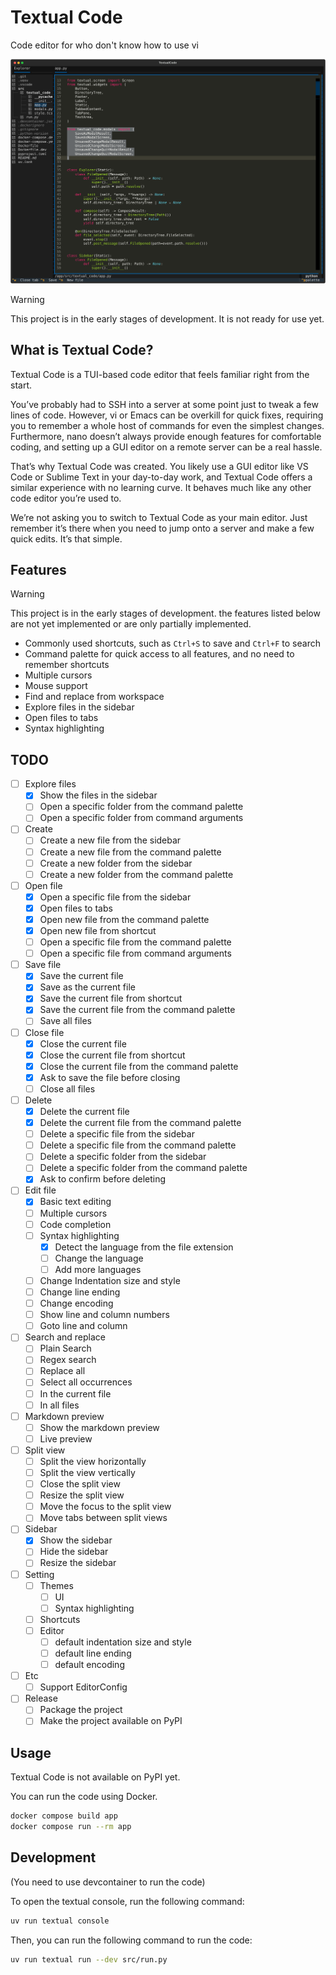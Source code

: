 Textual Code
============

Code editor for who don't know how to use vi

![Screenshot](docs/preview.svg)

> [!WARNING]  
> This project is in the early stages of development.
> It is not ready for use yet.

## What is Textual Code?

Textual Code is a TUI-based code editor that feels familiar right from the start.

You’ve probably had to SSH into a server at some point just to tweak a few lines of code.
However, vi or Emacs can be overkill for quick fixes, requiring you to remember a whole host of commands for even the simplest changes.
Furthermore, nano doesn’t always provide enough features for comfortable coding, and setting up a GUI editor on a remote server can be a real hassle.

That’s why Textual Code was created.
You likely use a GUI editor like VS Code or Sublime Text in your day-to-day work, and Textual Code offers a similar experience with no learning curve.
It behaves much like any other code editor you’re used to.

We’re not asking you to switch to Textual Code as your main editor.
Just remember it’s there when you need to jump onto a server and make a few quick edits.
It’s that simple.

## Features

> [!WARNING]  
> This project is in the early stages of development.
> the features listed below are not yet implemented or are only partially implemented.

- Commonly used shortcuts, such as `Ctrl+S` to save and `Ctrl+F` to search
- Command palette for quick access to all features, and no need to remember shortcuts
- Multiple cursors
- Mouse support
- Find and replace from workspace
- Explore files in the sidebar
- Open files to tabs
- Syntax highlighting

## TODO

- [ ] Explore files
    - [x] Show the files in the sidebar
    - [ ] Open a specific folder from the command palette
    - [ ] Open a specific folder from command arguments
- [ ] Create
    - [ ] Create a new file from the sidebar
    - [ ] Create a new file from the command palette
    - [ ] Create a new folder from the sidebar
    - [ ] Create a new folder from the command palette
- [ ] Open file
    - [x] Open a specific file from the sidebar
    - [x] Open files to tabs
    - [x] Open new file from the command palette
    - [x] Open new file from shortcut
    - [ ] Open a specific file from the command palette
    - [ ] Open a specific file from command arguments
- [ ] Save file
    - [x] Save the current file
    - [x] Save as the current file
    - [x] Save the current file from shortcut
    - [x] Save the current file from the command palette
    - [ ] Save all files
- [ ] Close file
    - [x] Close the current file
    - [x] Close the current file from shortcut
    - [x] Close the current file from the command palette
    - [x] Ask to save the file before closing
    - [ ] Close all files
- [ ] Delete
    - [x] Delete the current file
    - [x] Delete the current file from the command palette
    - [ ] Delete a specific file from the sidebar
    - [ ] Delete a specific file from the command palette
    - [ ] Delete a specific folder from the sidebar
    - [ ] Delete a specific folder from the command palette
    - [x] Ask to confirm before deleting
- [ ] Edit file
    - [x] Basic text editing
    - [ ] Multiple cursors
    - [ ] Code completion
    - [ ] Syntax highlighting
        - [x] Detect the language from the file extension
        - [ ] Change the language
        - [ ] Add more languages
    - [ ] Change Indentation size and style
    - [ ] Change line ending
    - [ ] Change encoding
    - [ ] Show line and column numbers
    - [ ] Goto line and column 
- [ ] Search and replace
    - [ ] Plain Search
    - [ ] Regex search
    - [ ] Replace all
    - [ ] Select all occurrences
    - [ ] In the current file
    - [ ] In all files
- [ ] Markdown preview
    - [ ] Show the markdown preview
    - [ ] Live preview
- [ ] Split view
    - [ ] Split the view horizontally
    - [ ] Split the view vertically
    - [ ] Close the split view
    - [ ] Resize the split view
    - [ ] Move the focus to the split view
    - [ ] Move tabs between split views
- [ ] Sidebar
    - [x] Show the sidebar
    - [ ] Hide the sidebar
    - [ ] Resize the sidebar
- [ ] Setting
    - [ ] Themes
        - [ ] UI
        - [ ] Syntax highlighting
    - [ ] Shortcuts
    - [ ] Editor
        - [ ] default indentation size and style
        - [ ] default line ending
        - [ ] default encoding
- [ ] Etc
    - [ ] Support EditorConfig
- [ ] Release
    - [ ] Package the project
    - [ ] Make the project available on PyPI

## Usage

Textual Code is not available on PyPI yet.

You can run the code using Docker.

```bash
docker compose build app
docker compose run --rm app
```

## Development

(You need to use devcontainer to run the code)

To open the textual console, run the following command:

```bash
uv run textual console
```

Then, you can run the following command to run the code:

```bash
uv run textual run --dev src/run.py
```